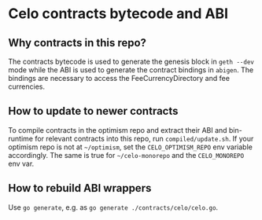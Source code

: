 # Celo contracts bytecode and ABI

## Why contracts in this repo?

The contracts bytecode is used to generate the genesis block in `geth --dev`
mode while the ABI is used to generate the contract bindings in `abigen`. The
bindings are necessary to access the FeeCurrencyDirectory and fee currencies.

## How to update to newer contracts

To compile contracts in the optimism repo and extract their ABI and bin-runtime
for relevant contracts into this repo, run `compiled/update.sh`. If your
optimism repo is not at `~/optimism`, set the `CELO_OPTIMISM_REPO` env variable
accordingly. The same is true for `~/celo-monorepo` and the `CELO_MONOREPO` env var.

## How to rebuild ABI wrappers

Use `go generate`, e.g. as `go generate ./contracts/celo/celo.go`.
